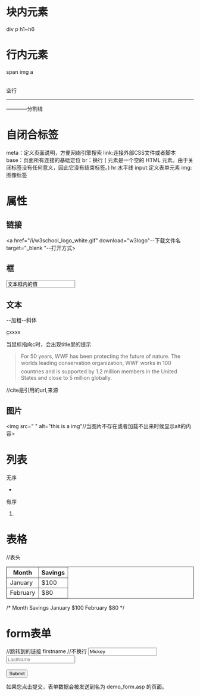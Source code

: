 # 块内元素
div p h1~h6
# 行内元素
span img a


<br>空行

<hr>————分割线


# 自闭合标签
  meta：定义页面说明，方便网络引擎搜索
  link:连接外部CSS文件或者脚本
  base：页面所有连接的基础定位
  br：换行 (
  元素是一个空的 HTML 元素。由于关闭标签没有任何意义，因此它没有结束标签。)
  hr:水平线
  input:定义表单元素
  img:图像标签


# 属性
## 链接
<a href="/i/w3school_logo_white.gif" download="w3logo"--下载文件名 target="_blank "--打开方式>

## 框 
<input type="text" value="文本框内的值"></input>

## 文本
<p><strong></strong>--加粗<em></em>--斜体</p>
<p><abbr title="c是一个字母">c</abbr>xxxx</p>  当鼠标指向c时，会出现title里的提示
<blockquote cite="http://www.worldwildlife.org/who/index.html">
For 50 years, WWF has been protecting the future of nature. The worlds leading conservation organization, WWF works in 100 countries and is supported by 1.2 million members in the United States and close to 5 million globally.
</blockquote> //cite是引用的url,来源

## 图片
<img src=" " alt="this is a img"//当图片不存在或者加载不出来时候显示alt的内容></img>

# 列表
无序
<ul>
    <li></li>
</ul>

有序
<ol>
    <li></li>
</ol>

# 表格
<table border="1">
  <tr>
    //表头
    <th>Month</th> 
    <th>Savings</th>
  </tr>
  <tr>
    <td>January</td>
    <td>$100</td>
  </tr>
  <tr>
    <td>February</td>
    <td>$80</td>
  </tr>
</table>

/*
Month	Savings
January	$100
February	$80
*/


# form表单
<form action="/demo/demo_form.asp"> //跳转到的链接
<label for="id的name">firstname</label> //不换行 
<input type="text" name="firstname" value="Mickey">
<label>
<input type="password" name="lastname" placeholder="LastName">
<br><br>
<input type="submit" value="Submit">
</form> 

<p>如果您点击提交，表单数据会被发送到名为 demo_form.asp 的页面。</p>
